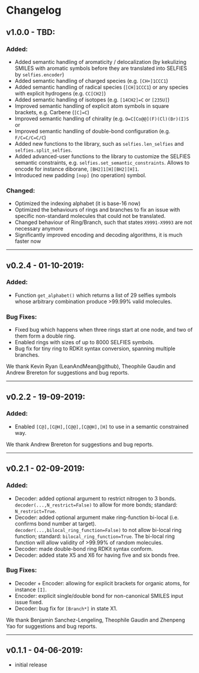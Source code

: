 # Changelog


## v1.0.0 - TBD:
### Added:
 *  Added semantic handling of aromaticity / delocalization (by kekulizing SMILES with aromatic symbols before
    they are translated into SELFIES by `selfies.encoder`)
 *  Added semantic handling of charged species (e.g. `[CH+]1CCC1`)
 *  Added semantic handling of radical species (`[CH]1CCC1`) or any species with explicit hydrogens (e.g. `CC[CH2]`)
 *  Added semantic handling of isotopes (e.g. `[14CH2]=C` or `[235U]`)
 *  Improved semantic handling of explicit atom symbols in square brackets, e.g. Carbene (`[C]=C`)
 *  Improved semantic handling of chirality (e.g. `O=C[Co@@](F)(Cl)(Br)(I)S` or 
 *  Improved semantic handling of double-bond configuration (e.g. `F/C=C/C=C/C`) 
 *  Added new functions to the library, such as `selfies.len_selfies` and 
    `selfies.split_selfies`.
 *  Added advanced-user functions to the library to customize the SELFIES semantic constraints, e.g. 
    `selfies.set_semantic_constraints`. Allows to encode for instance diborane, `[BH2]1[H][BH2][H]1`.
 *  Introduced new padding `[nop]` (no operation) symbol.

### Changed: 
 *  Optimized the indexing alphabet (it is base-16 now)
 *  Optimized the behaviours of rings and branches to fix an issue with specific non-standard molecules that could not be translated.
 *  Changed behaviour of Ring/Branch, such that states `X9991-X9993` are not necessary anymore
 *  Significantly improved encoding and decoding algorithms, it is much faster now

---

## v0.2.4 - 01-10-2019:
### Added:
 *  Function ``get_alphabet()`` which returns a list of 29 selfies symbols
    whose arbitrary combination produce >99.99% valid molecules.
 
### Bug Fixes:
 *  Fixed bug which happens when three rings start at one node, and two of
    them form a double ring.
 *  Enabled rings with sizes of up to 8000 SELFIES symbols.
 *  Bug fix for tiny ring to RDKit syntax conversion, spanning multiple
    branches.

We thank Kevin Ryan (LeanAndMean@github), Theophile Gaudin and Andrew Brereton
for suggestions and bug reports.

---

## v0.2.2 - 19-09-2019:

### Added:
 *  Enabled ``[C@],[C@H],[C@@],[C@@H],[H]`` to use in a semantic
    constrained way.

We thank Andrew Brereton for suggestions and bug reports.

---

## v0.2.1 - 02-09-2019:

### Added:
 *  Decoder: added optional argument to restrict nitrogen to 3 bonds. 
    ``decoder(...,N_restrict=False)`` to allow for more bonds;
    standard: ``N_restrict=True``.
 *  Decoder: added optional argument make ring-function bi-local 
    (i.e. confirms bond number at target). 
    ``decoder(...,bilocal_ring_function=False)`` to not allow bi-local ring 
    function; standard: ``bilocal_ring_function=True``. The bi-local ring 
    function will allow validity of >99.99% of random molecules.
 *  Decoder: made double-bond ring RDKit syntax conform.
 *  Decoder: added state X5 and X6 for having five and six bonds free.
 
### Bug Fixes:
 * Decoder + Encoder: allowing for explicit brackets for organic atoms, for 
   instance ``[I]``.
 * Encoder: explicit single/double bond for non-canonical SMILES input
   issue fixed.
 * Decoder: bug fix for ``[Branch*]`` in state X1.

We thank Benjamin Sanchez-Lengeling, Theophile Gaudin and Zhenpeng Yao 
for suggestions and bug reports.

---

## v0.1.1 - 04-06-2019: 
 * initial release 
